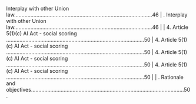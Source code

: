Interplay with other Union law.............................................................................................46                                                                                                                                                                                                      | . Interplay with other Union law.............................................................................................46                                                                                                                                                                                                      |
| 4. Article 5(1)(c) AI Act - social scoring .............................................................................................50                                                                                                                                                                                              | 4. Article 5(1)(c) AI Act - social scoring .............................................................................................50                                                                                                                                                                                              | 4. Article 5(1)(c) AI Act - social scoring .............................................................................................50                                                                                                                                                                                              | 4. Article 5(1)(c) AI Act - social scoring .............................................................................................50                                                                                                                                                                                              |
| . Rationale and objectives.......................................................................................................50 .                                                                                                                                                                                             